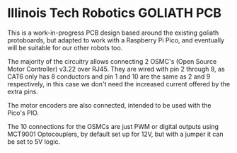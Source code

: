 # Illinois Tech Robotics GOLIATH PCB

This is a work-in-progress PCB design based around the existing goliath protoboards, but adapted to work with a Raspberry Pi Pico, and eventually will be suitable for our other robots too. 

The majority of the circuitry allows connecting 2 OSMC's (Open Source Motor Controller) v3.22 over RJ45. They are wired with pin 2 through 9, as CAT6 only has 8 conductors and pin 1 and 10 are the same as 2 and 9 respectively, in this case we don't need the increased current offered by the extra pins.

The motor encoders are also connected, intended to be used with the Pico's PIO.

The 10 connections for the OSMCs are just PWM or digital outputs using MCT9001 Optocouplers, by default set up for 12V, but with a jumper it can be set to 5V logic.
